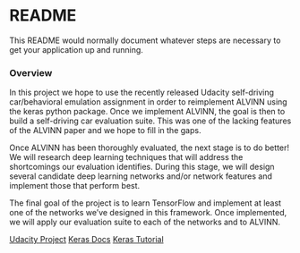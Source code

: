 # README #

This README would normally document whatever steps are necessary to get your application up and running.

### Overview ###

In this project we hope to use the recently released Udacity self-driving car/behavioral emulation assignment in order to reimplement ALVINN using the keras python package. Once we implement ALVINN, the goal is then to build a self-driving car evaluation suite. This was one of the lacking features of the ALVINN paper and we hope to fill in the gaps. 

Once ALVINN has been thoroughly evaluated, the next stage is to do better! We will research deep learning techniques that will address the shortcomings our evaluation identifies. During this stage, we will design several candidate deep learning networks and/or network features and implement those that perform best. 

The final goal of the project is to learn TensorFlow and implement at least one of the networks we’ve designed in this framework. Once implemented, we will apply our evaluation suite to each of the networks and to ALVINN.

[Udacity Project](https://github.com/udacity/CarND-Behavioral-Cloning-P3)
[Keras Docs](https://keras.io/)
[Keras Tutorial](https://elitedatascience.com/keras-tutorial-deep-learning-in-python)